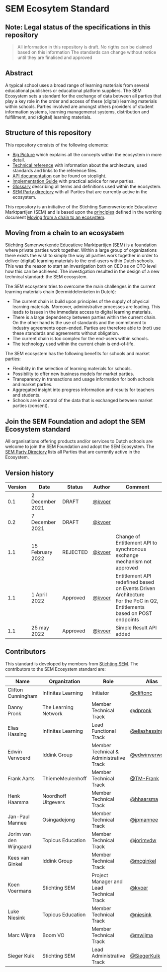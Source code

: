 # SEM Ecosytem Standard

## Note: Legal status of the specifications in this repository
 > All information in this repository is draft. No rigths can be claimed based on this information
 > The standards can change without notice until they are finalised and approved

## Abstract

A typical school uses a broad range of learning materials from several educational publishers or educational platform suppliers. The SEM Ecosystem sets a standard for the exchange of data between all parties that play a key role in the order and access of these (digital) learning materials within schools. Parties involved are amongst others providers of student information systems, learning managemenst systems, distribution and fulfillment, and (digital) learning materials.

## Structure of this repository

This repository consists of the following elements:
- [Big Picture](big-picture.md) which explains all the concepts within the ecosystem in more detail.
- [Technical reference](documentation/technical-reference.md) with information about the architecture, used standards and links to the reference files.
- [API documentation](https://stichtingsem.stoplight.io/docs/ecosystem) can be found on stoplight.
- [Implementation Guide](documentation/implementation-guide.md) with practical advice for new parties.
- [Glossary](glossary.md) describing all terms and definitions used within the ecosystem.
- [SEM Party directory](SEM-Party-Directory.md) with all Parties that are currently active in the ecosystem.

This repository is an initiative of the Stichting Samenwerkende Educatieve Marktpartijen (SEM) and is based upon the [principles](documentation/principles.md) defined in the working document [Moving from a chain to an ecosystem](documentation/documents/).

## Moving from a chain to an ecosystem

Stichting Samenwerkende Educatieve Marktpartijen (SEM) is a foundation where private parties work together. Within a large group of organizations there exists the wish to simply the way all parties work together in order to deliver (digital) learning materials to the end-users within Dutch schools. This was the reason to start an investigation both on CEO as on CTO level how this can be achieved. The investigation resulted in the design of a new technical standard: the SEM ecosystem.

The SEM ecosystem tries to overcome the main challenges in the current learning materials chain (leermiddelenketen in Dutch):
- The current chain is build upon principles of the supply of physical learning materials. Moreover, administrative processes are leading. This leads to issues in the immediate access to digital learning materials.
- There is a large dependency between parties within the current chain. On the other hand is the use of standards and the commitment to industry agreements open-ended. Parties are therefore able to (not) use these standards and agreements without obligation.
- The current chain is too complex for the end-users within schools.
- The technology used within the current chain is end-of-life.

The SEM ecosystem has the following benefits for schools and market parties:
- Flexiblity in the selection of learning materials for schools.
- Possibility to offer new business models for market parties.
- Transparency in transactions and usage information for both schools and market parties.
- Aggregated insight into progress information and results for teachers and students.
- Schools are in control of the data that is exchanged between market parties (consent).

## Join the SEM Foundation and adopt the SEM Ecosystem standard

All organisations offering products and/or services to Dutch schools are welcome to join the SEM Foundation and adopt the SEM Ecosystem. The  [SEM Party Directory](SEM-Party-Directory.md) lists all Parties that are currently active in the Ecosystem.

## Version history

| Version | Date | Status | Author | Comment |
|---|---|---|---|---|
| 0.1 | 2 December 2021 | DRAFT | [@kvoer](https://github.com/kvoer) | |
| 0.2 | 7 December 2021 | DRAFT | [@kvoer](https://github.com/kvoer) | |
| 1.1 | 15 February 2022 | REJECTED | [@kvoer](https://github.com/kvoer) | Change of Entitlement API to synchronous exchange mechanism not approved |
| 1.1 | 1 April 2022 | Approved | [@kvoer](https://github.com/kvoer) | Entitlement API redefined based on Events Driven Architecture<br>For the PoC in Q2, Entitlements based on POST endpoints |
| 1.1 | 25 may 2022 | Approved | [@kvoer](https://github.com/kvoer) | Simple Result API added |

## Contributors

This standard is developed by members from [Stichting SEM](www.stichtingsem.org). The contributors to the SEM Ecosystem standard are:

| Name | Organization | Role | Alias |
|---|---|---|---|
| Clifton Cunningham | Infinitas Learning | Initiator | [@cliftonc](https://github.com/cliftonc) |
| Danny Pronk | The Learning Network | Member Technical Track | [@dpronk](https://github.com/dpronk) |
| Elias Hassing | Infinitas Learning | Lead Functional Track | [@eliashassing154](https://github.com/eliashassing154) |
| Edwin Verwoerd | Iddink Group | Member Technical & Administrative Track | [@edwinverwoerd](https://github.com/edwinverwoerd) |
| Frank Aarts | ThiemeMeulenhoff | Member Technical Track | [@TM-Frank](https://github.com/tm-frank) |
| Henk Haarsma | Noordhoff Uitgevers | Member Technical Track | [@hhaarsma](https://github.com/hhaarsma) |
| Jan-Paul Mannee | Osingadejong | Member Technical Track | [@jpmannee](https://github.com/jpmannee) |
| Jorim van den Wijngaard | Topicus Education | Member Technical Track | [@jorimvdw](https://github.com/jorimvdw) |
| Kees van Ginkel | Iddink Group | Member Technical Track | [@mcginkel](https://github.com/mcginkel) |
| Koen Voermans | Stichting SEM | Project Manager and Lead Technical Track | [@kvoer](https://github.com/kvoer) |
| Luke Niesink | Topicus Education | Member Technical Track | [@niesink](https://github.com/niesink) |
| Marc Wijma | Boom VO | Member Technical Track | [@mwijma](https://github.com/mwijma) |
| Sieger Kuik | Stichting SEM | Lead Administrative Track | [@SiegerKuik](https://github.com/siegerkuik) |
